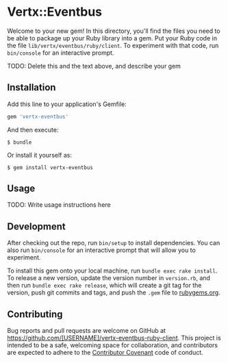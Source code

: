 # Vertx::Eventbus

Welcome to your new gem! In this directory, you'll find the files you need to be able to package up your Ruby library into a gem. Put your Ruby code in the file `lib/vertx/eventbus/ruby/client`. To experiment with that code, run `bin/console` for an interactive prompt.

TODO: Delete this and the text above, and describe your gem

## Installation

Add this line to your application's Gemfile:

```ruby
gem 'vertx-eventbus'
```

And then execute:

    $ bundle

Or install it yourself as:

    $ gem install vertx-eventbus

## Usage

TODO: Write usage instructions here

## Development

After checking out the repo, run `bin/setup` to install dependencies. You can also run `bin/console` for an interactive prompt that will allow you to experiment.

To install this gem onto your local machine, run `bundle exec rake install`. To release a new version, update the version number in `version.rb`, and then run `bundle exec rake release`, which will create a git tag for the version, push git commits and tags, and push the `.gem` file to [rubygems.org](https://rubygems.org).

## Contributing

Bug reports and pull requests are welcome on GitHub at https://github.com/[USERNAME]/vertx-eventbus-ruby-client. This project is intended to be a safe, welcoming space for collaboration, and contributors are expected to adhere to the [Contributor Covenant](http://contributor-covenant.org) code of conduct.

